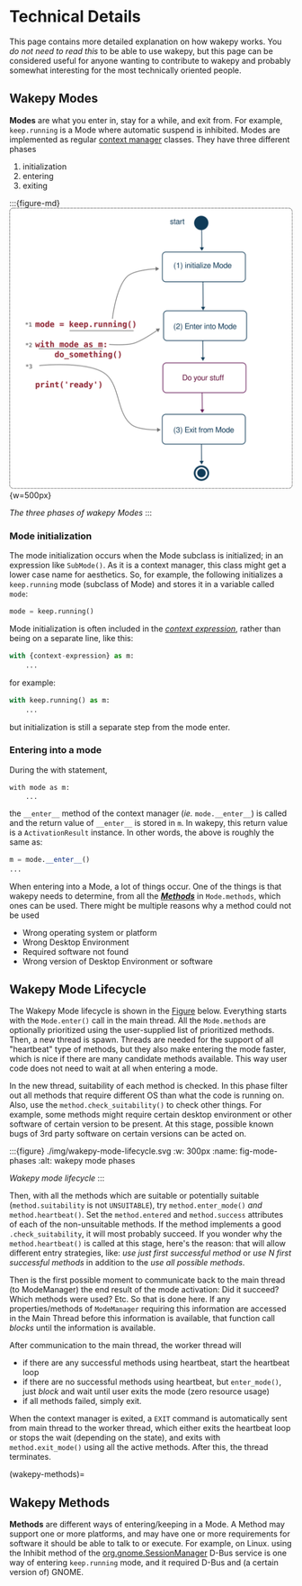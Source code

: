 # Technical Details

This page contains more detailed explanation on how wakepy works.  You  *do not need to read this* to be able to use wakepy, but this page can be considered useful for anyone wanting to contribute to wakepy and probably somewhat interesting for the most technically oriented people.

## Wakepy Modes
**Modes** are what you enter in, stay for a while, and exit from. For example, `keep.running` is a Mode where automatic suspend is inhibited.  Modes are implemented as regular [context manager](https://peps.python.org/pep-0343) classes. They have three different phases
1. initialization 
2. entering
3. exiting 

:::{figure-md}
![wakepy mode phases](./img/wakepy-mode-phases.svg){w=500px}

*The three phases of wakepy Modes*
:::


### Mode initialization

The mode initialization occurs when the Mode subclass is initialized; in an expression like `SubMode()`. As it is a context manager, this class might get a lower case name for aesthetics. So, for example, the following initializes a `keep.running` mode (subclass of Mode) and stores it in a variable called `mode`:

```python
mode = keep.running()
```
Mode initialization is often included in the *[context expression](https://peps.python.org/pep-0343/#standard-terminology)*, rather than being on a separate line, like this:

```python
with {context-expression} as m:
    ...
```

for example:

```python
with keep.running() as m:
    ...
```

but initialization is still a separate step from the mode enter. 

### Entering into a mode

During the with statement, 

```
with mode as m:
    ...
```

the `__enter__` method of the context manager (*ie.* `mode.__enter__`) is called and the return value of `__enter__` is stored in `m`. In wakepy, this return value is a `ActivationResult` instance. In other words, the above is roughly the same as:

```python
m = mode.__enter__()
...
```


When entering into a Mode, a lot of things occur. One of the things is that wakepy needs to determine, from all the [***Methods***](#wakepy-methods) in `Mode.methods`, which ones can be used. There might be multiple reasons why a method could not be used
- Wrong operating system or platform
- Wrong Desktop Environment
- Required software not found
- Wrong version of Desktop Environment or software





## Wakepy Mode Lifecycle

The Wakepy Mode lifecycle is shown in the [Figure](#fig-mode-phases) below. Everything starts with the `Mode.enter()` call in the main thread. All the `Mode.methods` are optionally prioritized using the user-supplied list of prioritized methods. Then, a new thread is spawn. Threads are needed for the support of all "heartbeat" type of methods, but they also make entering the mode faster, which is nice if there are many candidate methods available. This way user code does not need to wait at all when entering a mode.

In the new thread, suitability of each method is checked. In this phase filter out all methods that require different OS than what the code is running on. Also, use the `method.check_suitability()` to check other things. For example, some methods might require certain desktop environment or other software of certain version to be present. At this stage, possible known bugs of 3rd party software on certain versions can be acted on.



:::{figure} ./img/wakepy-mode-lifecycle.svg 
:w: 300px
:name: fig-mode-phases
:alt: wakepy mode phases

*Wakepy mode lifecycle*
:::

Then, with all the methods which are suitable or potentially suitable (`method.suitability` is not `UNSUITABLE`), try `method.enter_mode()` *and* `method.heartbeat()`. Set the `method.entered` and `method.success` attributes of each of the non-unsuitable methods. If the method implements a good `.check_suitability`, it will most probably succeed. If you wonder why the `method.heartbeat()` is called at this stage, here's the reason: that will allow different entry strategies, like: *use just first successful method* or *use N first successful methods* in addition to the *use all possible methods*.

Then is the first possible moment to communicate back to the main thread (to ModeManager) the end result of the mode activation: Did it succeed? Which methods were used? Etc. So that is done here. If any properties/methods of `ModeManager` requiring this information are accessed in the Main Thread before this information is available, that function call *blocks* until the information is available.

After communication to the main thread, the worker thread will 
- if there are any successful methods using heartbeat, start the heartbeat loop
- if there are no successful methods using heartbeat, but `enter_mode()`, just *block* and wait until user exits the mode (zero resource usage)
- if all methods failed, simply exit.

When the context manager is exited, a `EXIT` command is automatically sent from main thread to the worker thread, which either exits the heartbeat loop or stops the wait (depending on the state), and exits with `method.exit_mode()` using all the active methods.  After this, the thread terminates.

(wakepy-methods)=
## Wakepy Methods

**Methods** are different ways of entering/keeping in a Mode. A Method may support one or more platforms, and may have one or more requirements for software it should be able to talk to or execute. For example, on Linux. using the Inhibit method of the [org.gnome.SessionManager](https://lira.no-ip.org:8443/doc/gnome-session/dbus/gnome-session.html) D-Bus service is one way of entering `keep.running` mode, and it required D-Bus and (a certain version of) GNOME. 

